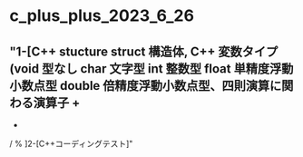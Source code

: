 # c_plus_plus_2023_6_26

"1-[C++ stucture struct	構造体, C++ 変数タイプ(void	型なし
char	文字型
int	整数型
float	単精度浮動小数点型
double	倍精度浮動小数点型、四則演算に関わる演算子 +
-
*
/
%
]2-[C++コーディングテスト]"
